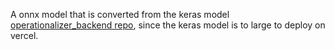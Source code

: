 A onnx model that is converted from the keras model [operationalizer_backend repo](https://github.com/Perolov89/Operationalizer-Backend), since the keras model is to large to deploy on vercel.
